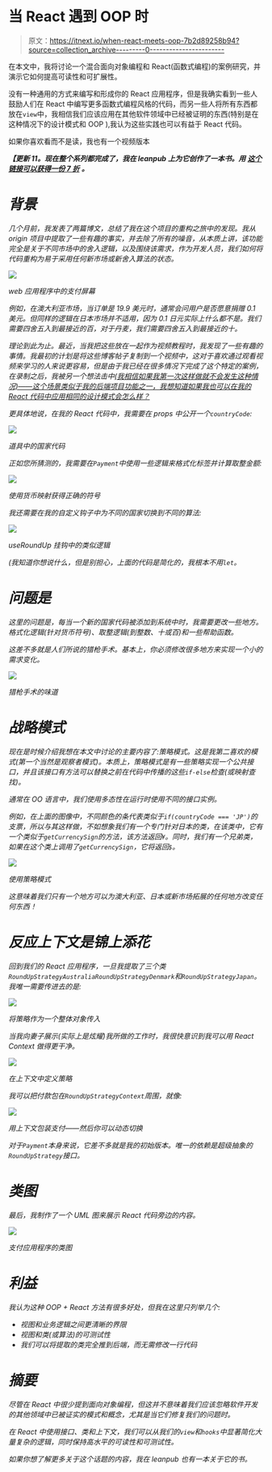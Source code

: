 # 当 React 遇到 OOP 时

> 原文：<https://itnext.io/when-react-meets-oop-7b2d89258b94?source=collection_archive---------0----------------------->

在本文中，我将讨论一个混合面向对象编程和 React(函数式编程)的案例研究，并演示它如何提高可读性和可扩展性。

没有一种通用的方式来编写和形成你的 React 应用程序，但是我确实看到一些人鼓励人们在 React 中编写更多函数式编程风格的代码，而另一些人将所有东西都放在`view`中，我相信我们应该应用在其他软件领域中已经被证明的东西(特别是在这种情况下的设计模式和 OOP ),我认为这些实践也可以有益于 React 代码。

如果你喜欢看而不是读，我也有一个视频版本

***【更新 11。现在整个系列都完成了，我在 leanpub 上为它创作了一本书***[](https://leanpub.com/react-clean-code)****。用*** [***这个链接可以获得一份 7 折***](https://leanpub.com/react-clean-code/c/mYXp686cMFw1) ***。****

# *背景*

*几个月前，我发表了两篇博文，总结了我在这个项目的重构之旅中的发现。我从 origin 项目中提取了一些有趣的事实，并去除了所有的噪音，从本质上讲，该功能完全是关于不同市场中的舍入逻辑，以及围绕该需求，作为开发人员，我们如何将代码重构为易于采用任何新市场或新舍入算法的状态。*

*![](img/509d54fbaaa725b9b1d95cadd60555f1.png)*

*web 应用程序中的支付屏幕*

*例如，在澳大利亚市场，当订单是 19.9 美元时，通常会问用户是否愿意捐赠 0.1 美元。但同样的逻辑在日本市场并不适用，因为 0.1 日元实际上什么都不是。我们需要四舍五入到最接近的百，对于丹麦，我们需要四舍五入到最接近的十。*

*理论到此为止。最近，当我把这些放在一起作为视频教程时，我发现了一些有趣的事情。我最初的计划是将这些博客帖子复制到一个视频中，这对于喜欢通过观看视频来学习的人来说更容易，但是由于我已经在很多情况下完成了这个特定的案例，在录制之后，我被另一个想法击中[(我相信如果我第一次这样做就不会发生这种情况)——这个场景类似于我的后端项目功能之一，我想知道如果我也可以在我的 React 代码中应用相同的设计模式会怎么样？](https://www.youtube.com/watch?v=j-VHE62zfjQ)*

*更具体地说，在我的 React 代码中，我需要在 props 中公开一个`countryCode`:*

*![](img/aa371fa75dec9f71d2b28b719ebfb1f9.png)*

*道具中的国家代码*

*正如您所猜测的，我需要在`Payment`中使用一些逻辑来格式化标签并计算取整金额:*

*![](img/5ebaa3bf02917c571383e75e9f373a15.png)*

*使用货币映射获得正确的符号*

*我还需要在我的自定义钩子中为不同的国家切换到不同的算法:*

*![](img/4cd57fbe08f4ffee917898395dac2be3.png)*

*useRoundUp 挂钩中的类似逻辑*

*(我知道你想说什么，但是别担心，上面的代码是简化的，我根本不用`let`。*

# *问题是*

*这里的问题是，每当一个新的国家代码被添加到系统中时，我需要更改一些地方。格式化逻辑(针对货币符号)、取整逻辑(到整数、十或百)和一些帮助函数。*

*这差不多就是人们所说的猎枪手术。基本上，你必须修改很多地方来实现一个小的需求变化。*

*![](img/3b6ee7e6bc7019c9a8e8b0e530c6d980.png)*

*猎枪手术的味道*

# *战略模式*

*现在是时候介绍我想在本文中讨论的主要内容了:策略模式。这是我第二喜欢的模式(第一个当然是观察者模式)。本质上，策略模式是有一些策略实现一个公共接口，并且该接口有方法可以替换之前在代码中传播的这些`if-else`检查(或映射查找)。*

*通常在 OO 语言中，我们使用多态性在运行时使用不同的接口实例。*

*例如，在上面的图像中，不同颜色的条代表类似于`if(countryCode === 'JP')`的支票，所以与其这样做，不如想象我们有一个专门针对日本的类，在该类中，它有一个类似于`getCurrencySign`的方法，该方法返回`¥`。同时，我们有一个兄弟类，如果在这个类上调用了`getCurrencySign`，它将返回`$`。*

*![](img/4a2b49b6f6352fabe55608588879b618.png)*

*使用策略模式*

*这意味着我们只有一个地方可以为澳大利亚、日本或新市场拓展的任何地方改变任何东西！*

# *反应上下文是锦上添花*

*回到我们的 React 应用程序，一旦我提取了三个类`RoundUpStrategyAustraliaRoundUpStrategyDenmark`和`RoundUpStrategyJapan`。我唯一需要传进去的是:*

*![](img/8a6bbe962ddacc828cf83639a828a8d6.png)*

*将策略作为一个整体对象传入*

*当我向妻子展示(实际上是炫耀)我所做的工作时，我很快意识到我可以用 React Context 做得更干净。*

*![](img/f76015ca5fa5e9ed21e590ee0aa2f50d.png)*

*在上下文中定义策略*

*我可以把付款包在`RoundUpStrategyContext`周围，就像:*

*![](img/d996b88fdcf0daf59802dd8d700cc691.png)*

*用上下文包装支付——然后你可以动态切换*

*对于`Payment`本身来说，它差不多就是我的初始版本。唯一的依赖是超级抽象的`RoundUpStrategy`接口。*

# *类图*

*最后，我制作了一个 UML 图来展示 React 代码旁边的内容。*

*![](img/983aae573224931c9225cd798e177b72.png)*

*支付应用程序的类图*

# *利益*

*我认为这种 OOP + React 方法有很多好处，但我在这里只列举几个:*

*   *视图和业务逻辑之间更清晰的界限*
*   *视图和类(或算法)的可测试性*
*   *我们可以将提取的类完全推到后端，而无需修改一行代码*

# *摘要*

*尽管在 React 中很少提到面向对象编程，但这并不意味着我们应该忽略软件开发的其他领域中已被证实的模式和概念，尤其是当它们修复我们的问题时。*

*在 React 中使用接口、类和上下文，我们可以从我们的`view`和`hooks`中显著简化大量复杂的逻辑，同时保持高水平的可读性和可测试性。*

*如果你想了解更多关于这个话题的内容，我在 leanpub 也有一本关于它的书。*